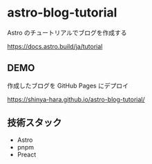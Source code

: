 # astro-blog-tutorial

Astro のチュートリアルでブログを作成する

https://docs.astro.build/ja/tutorial

## DEMO

作成したブログを GitHub Pages にデプロイ

https://shinya-hara.github.io/astro-blog-tutorial/

## 技術スタック

- Astro
- pnpm
- Preact
